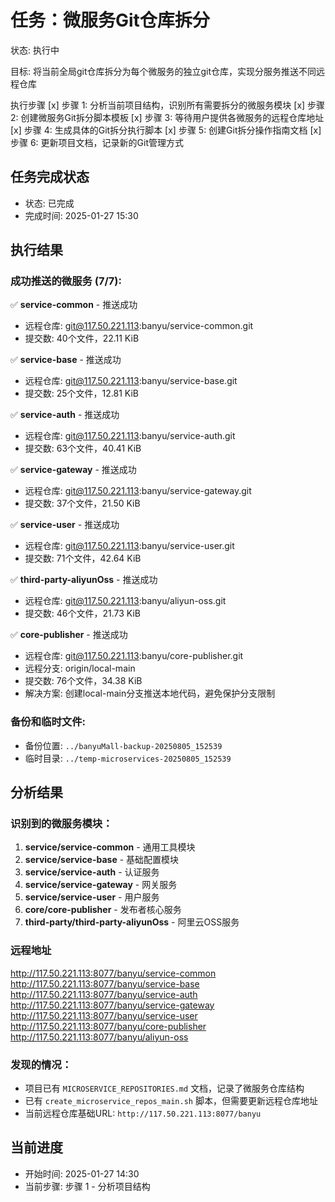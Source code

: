 # 任务：微服务Git仓库拆分
状态: 执行中

目标: 将当前全局git仓库拆分为每个微服务的独立git仓库，实现分服务推送不同远程仓库

执行步骤
[x] 步骤 1: 分析当前项目结构，识别所有需要拆分的微服务模块
[x] 步骤 2: 创建微服务Git拆分脚本模板
[x] 步骤 3: 等待用户提供各微服务的远程仓库地址
[x] 步骤 4: 生成具体的Git拆分执行脚本
[x] 步骤 5: 创建Git拆分操作指南文档
[x] 步骤 6: 更新项目文档，记录新的Git管理方式

## 任务完成状态
- 状态: 已完成
- 完成时间: 2025-01-27 15:30

## 执行结果

### 成功推送的微服务 (7/7):
✅ **service-common** - 推送成功
- 远程仓库: git@117.50.221.113:banyu/service-common.git
- 提交数: 40个文件，22.11 KiB

✅ **service-base** - 推送成功  
- 远程仓库: git@117.50.221.113:banyu/service-base.git
- 提交数: 25个文件，12.81 KiB

✅ **service-auth** - 推送成功
- 远程仓库: git@117.50.221.113:banyu/service-auth.git
- 提交数: 63个文件，40.41 KiB

✅ **service-gateway** - 推送成功
- 远程仓库: git@117.50.221.113:banyu/service-gateway.git
- 提交数: 37个文件，21.50 KiB

✅ **service-user** - 推送成功
- 远程仓库: git@117.50.221.113:banyu/service-user.git
- 提交数: 71个文件，42.64 KiB

✅ **third-party-aliyunOss** - 推送成功
- 远程仓库: git@117.50.221.113:banyu/aliyun-oss.git
- 提交数: 46个文件，21.73 KiB

✅ **core-publisher** - 推送成功
- 远程仓库: git@117.50.221.113:banyu/core-publisher.git
- 远程分支: origin/local-main
- 提交数: 76个文件，34.38 KiB
- 解决方案: 创建local-main分支推送本地代码，避免保护分支限制

### 备份和临时文件:
- 备份位置: `../banyuMall-backup-20250805_152539`
- 临时目录: `../temp-microservices-20250805_152539`

## 分析结果

### 识别到的微服务模块：
1. **service/service-common** - 通用工具模块
2. **service/service-base** - 基础配置模块  
3. **service/service-auth** - 认证服务
4. **service/service-gateway** - 网关服务
5. **service/service-user** - 用户服务
6. **core/core-publisher** - 发布者核心服务
7. **third-party/third-party-aliyunOss** - 阿里云OSS服务

### 远程地址
http://117.50.221.113:8077/banyu/service-common
http://117.50.221.113:8077/banyu/service-base
http://117.50.221.113:8077/banyu/service-auth
http://117.50.221.113:8077/banyu/service-gateway
http://117.50.221.113:8077/banyu/service-user
http://117.50.221.113:8077/banyu/core-publisher
http://117.50.221.113:8077/banyu/aliyun-oss


### 发现的情况：
- 项目已有 `MICROSERVICE_REPOSITORIES.md` 文档，记录了微服务仓库结构
- 已有 `create_microservice_repos_main.sh` 脚本，但需要更新远程仓库地址
- 当前远程仓库基础URL: `http://117.50.221.113:8077/banyu`

## 当前进度
- 开始时间: 2025-01-27 14:30
- 当前步骤: 步骤 1 - 分析项目结构 